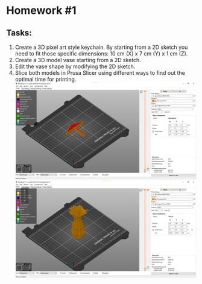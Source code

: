 # Homework #1

## Tasks:
1. Create a 3D pixel art style keychain. By starting from a 2D sketch you need to fit those specific dimensions: 10 cm (X) x 7 cm (Y) x 1 cm (Z).
2. Create a 3D model vase starting from a 2D sketch.
3. Edit the vase shape by modifying the 2D sketch.
4. Slice both models in Prusa Slicer using different ways to find out the optimal time for printing.
![Keychain](Keychain.png)
![Vase](Vase.png)
